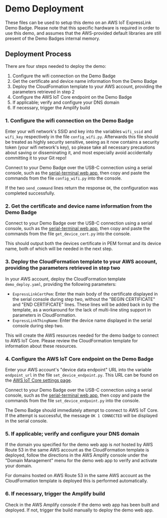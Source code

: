 # Demo Deployment
These files can be used to setup this demo on an AWS IoT ExpressLink Demo Badge. Please note that this specific hardware is required in order to use this demo, and assumes that the AWS-provided default libraries are still present of the Demo Badges internal memory.

## Deployment Process
There are four steps needed to deploy the demo:
1. Configure the wifi connection on the Demo Badge
2. Get the certificate and device name information from the Demo Badge
3. Deploy the CloudFormation template to your AWS account, providing the parameters retrieved in step 2
4. Configure the AWS IoT Core endpoint on the Demo Badge
5. If applicable; verify and configure your DNS domain
6. If necessary, trigger the Amplify build

### 1. Configure the wifi connection on the Demo Badge
Enter your wifi network's SSID and key into the variables `wifi_ssid` and `wifi_key` respectively in the file `config_wifi.py`. Afterwards this file should be treated as highly security sensitive, seeing as it now contains a security token (your wifi network's key), so please take all necessary precautions about saving or disseminating it, and most especially avoid accidentally committing it to your Git repo!

Connect to your Demo Badge over the USB-C connection using a serial console, such as the [serial-terminal web app](https://googlechromelabs.github.io/serial-terminal/), then copy and paste the commands from the file `config_wifi.py` into the console.

If the two `send_command` lines return the response `OK`, the configuration was completed successfully.

### 2. Get the certificate and device name information from the Demo Badge
Connect to your Demo Badge over the USB-C connection using a serial console, such as the [serial-terminal web app](https://googlechromelabs.github.io/serial-terminal/), then copy and paste the commands from the file `get_device_cert.py` into the console.

This should output both the devices certificate in PEM format and its device name, both of which will be needed in the next step.

### 3. Deploy the CloudFormation template to your AWS account, providing the parameters retrieved in step two
In your AWS account, deploy the CloudFormation template `demo_deploy.yaml`, providing the following parameters:
- `ExpressLinkCertPem`: Enter the main body of the certificate displayed in the serial console during step two, without the "BEGIN CERTIFICATE" and "END CERTIFICATE" lines. These lines will be added back in by the template, as a workaround for the lack of multi-line sting support in parameters in CloudFormation.
- `ExpressLinkThingName`: Enter the device name displayed in the serial console during step two.

This will create the AWS resources needed for the demo badge to connect to AWS IoT Core. Please review the CloudFormation template for information about these resources.

### 4. Configure the AWS IoT Core endpoint on the Demo Badge
Enter your AWS account's "device data endpoint" URL into the variable `endpoint_url` in the file `set_device_endpoint.py`. This URL can be found on the [AWS IoT Core settings page](https://console.aws.amazon.com/iot/home#/settings).

Connect to your Demo Badge over the USB-C connection using a serial console, such as the [serial-terminal web app](https://googlechromelabs.github.io/serial-terminal/), then copy and paste the commands from the file `set_device_endpoint.py` into the console.

The Demo Badge should immediately attempt to connect to AWS IoT Core. If the attempt is successful, the message `OK 1 CONNECTED` will be displayed in the serial console.

### 5. If applicable; verify and configure your DNS domain
If the domain you specified for the demo web app is _not_ hosted by AWS Route 53 in the same AWS account as the CloudFormation template is deployed, follow the directions in the AWS Amplify console under the "Domain Management" menu for the demo web app to verify and activate your domain.

For domains hosted on AWS Route 53 in the same AWS account as the CloudFormation template is deployed this is performed automatically.

### 6. If necessary, trigger the Amplify build
Check in the AWS Amplify console if the demo web app has been built and deployed. If not, trigger the build manually to deploy the demo web app.